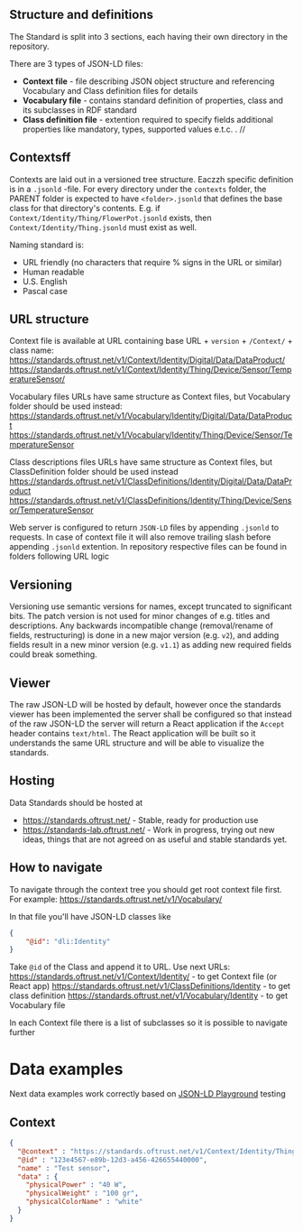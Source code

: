 ## Structure and definitions

The Standard is split into 3 sections, each having their own directory in the repository.  

There are 3 types of JSON-LD files:
- **Context file** - file describing JSON object structure and referencing Vocabulary and Class definition files for details
- **Vocabulary file** - contains standard definition of properties, class and its subclasses in RDF standard
- **Class definition file** - extention required to specify fields additional properties like mandatory, types, supported values e.t.c. .
//
## Contextsff
 
Contexts are laid out in a versioned tree structure. Eaczzh specific definition is in a `.jsonld` -file. For every directory under the `contexts` folder, the PARENT folder is expected to have `<folder>.jsonld` that defines the base class for that directory's contents. E.g. if `Context/Identity/Thing/FlowerPot.jsonld` exists, then  `Context/Identity/Thing.jsonld` must exist as well.

Naming standard is:

 - URL friendly (no characters that require % signs in the URL or similar)
 - Human readable
 - U.S. English
 - Pascal case

## URL structure

Context file is available at URL containing base URL + `version` + `/Context/` + class name:
https://standards.oftrust.net/v1/Context/Identity/Digital/Data/DataProduct/
https://standards.oftrust.net/v1/Context/Identity/Thing/Device/Sensor/TemperatureSensor/

Vocabulary files URLs have same structure as Context files, but Vocabulary folder should be used instead:
https://standards.oftrust.net/v1/Vocabulary/Identity/Digital/Data/DataProduct
https://standards.oftrust.net/v1/Vocabulary/Identity/Thing/Device/Sensor/TemperatureSensor

Class descriptions files URLs have same structure as Context files, but ClassDefinition folder should be used instead
https://standards.oftrust.net/v1/ClassDefinitions/Identity/Digital/Data/DataProduct
https://standards.oftrust.net/v1/ClassDefinitions/Identity/Thing/Device/Sensor/TemperatureSensor

Web server is configured to return `JSON-LD` files by appending `.jsonld` to requests. In case of context file it will also remove trailing slash before appending `.jsonld` extention. In repository respective files can be found in folders following URL logic

## Versioning

Versioning use semantic versions for names, except truncated to significant bits. The patch version is not used for minor changes of e.g. titles and descriptions. Any backwards incompatible change (removal/rename of fields, restructuring) is done in a new major version (e.g. `v2`), and adding fields result in a new minor version (e.g. `v1.1`) as adding new required fields could break something. 

## Viewer

The raw JSON-LD will be hosted by default, however once the standards viewer has been implemented the server shall be configured so that instead of the raw JSON-LD the server will return a React application if the `Accept` header contains `text/html`. The React application will be built so it understands the same URL structure and will be able to visualize the standards.

## Hosting

Data Standards should be hosted at
- https://standards.oftrust.net/ - Stable, ready for production use
- https://standards-lab.oftrust.net/ - Work in progress, trying out new ideas, things that are not agreed on as useful and stable standards yet.

## How to navigate

To navigate through the context tree you should get root context file first. For example:
https://standards.oftrust.net/v1/Vocabulary/

In that file you'll have JSON-LD classes like
```json
{
    "@id": "dli:Identity"
}
```

Take `@id` of the Class and append it to URL. Use next URLs:
https://standards.oftrust.net/v1/Context/Identity/ - to get Context file (or React app)
https://standards.oftrust.net/v1/ClassDefinitions/Identity - to get class definition
https://standards.oftrust.net/v1/Vocabulary/Identity - to get Vocabulary file

In each Context file there is a list of subclasses so it is possible to navigate further

# Data examples

Next data examples work correctly based on [JSON-LD Playground](https://json-ld.org/playground/) testing

## Context

```json
{
  "@context" : "https://standards.oftrust.net/v1/Context/Identity/Thing/Device/Sensor/TemperatureSensor/",
  "@id" : "123e4567-e89b-12d3-a456-426655440000",
  "name" : "Test sensor",
  "data" : {
    "physicalPower" : "40 W",
    "physicalWeight" : "100 gr",
    "physicalColorName" : "white"
  }
}
```
